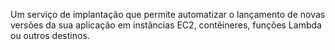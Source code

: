 Um serviço de implantação que permite automatizar o lançamento de novas versões da sua aplicação em instâncias EC2, contêineres, funções Lambda ou outros destinos.